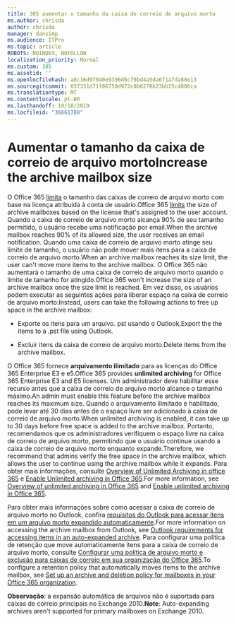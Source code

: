 ```yaml
---
title: 305 aumentar o tamanho da caixa de correio de arquivo morto
ms.author: chrisda
author: chrisda
manager: dansimp
ms.audience: ITPro
ms.topic: article
ROBOTS: NOINDEX, NOFOLLOW
localization_priority: Normal
ms.custom: 305
ms.assetid: ''
ms.openlocfilehash: a8c16d97040e9396d6cf9bd4a5da671a7da88e13
ms.sourcegitcommit: 037331d71f06750d972c0b6278b23bb15c4806ca
ms.translationtype: MT
ms.contentlocale: pt-BR
ms.lasthandoff: 10/18/2019
ms.locfileid: "36661788"
---
```

# <a name="increase-the-archive-mailbox-size"></a><span data-ttu-id="9e230-102">Aumentar o tamanho da caixa de correio de arquivo morto</span><span class="sxs-lookup"><span data-stu-id="9e230-102">Increase the archive mailbox size</span></span>

<span data-ttu-id="9e230-103">O Office 365 [limita](https://docs.microsoft.com/office365/servicedescriptions/exchange-online-service-description/exchange-online-limits#mailbox-storage-limits) o tamanho das caixas de correio de arquivo morto com base na licença atribuída à conta de usuário.</span><span class="sxs-lookup"><span data-stu-id="9e230-103">Office 365 [limits](https://docs.microsoft.com/office365/servicedescriptions/exchange-online-service-description/exchange-online-limits#mailbox-storage-limits) the size of archive mailboxes based on the license that's assigned to the user account.</span></span> <span data-ttu-id="9e230-104">Quando a caixa de correio de arquivo morto alcança 90% de seu tamanho permitido, o usuário recebe uma notificação por email.</span><span class="sxs-lookup"><span data-stu-id="9e230-104">When the archive mailbox reaches 90% of its allowed size, the user receives an email notification.</span></span> <span data-ttu-id="9e230-105">Quando uma caixa de correio de arquivo morto atinge seu limite de tamanho, o usuário não pode mover mais itens para a caixa de correio de arquivo morto.</span><span class="sxs-lookup"><span data-stu-id="9e230-105">When an archive mailbox reaches its size limit, the user can't move more items to the archive mailbox.</span></span> <span data-ttu-id="9e230-106">O Office 365 não aumentará o tamanho de uma caixa de correio de arquivo morto quando o limite de tamanho for atingido.</span><span class="sxs-lookup"><span data-stu-id="9e230-106">Office 365 won't increase the size of an archive mailbox once the size limit is reached.</span></span> <span data-ttu-id="9e230-107">Em vez disso, os usuários podem executar as seguintes ações para liberar espaço na caixa de correio de arquivo morto:</span><span class="sxs-lookup"><span data-stu-id="9e230-107">Instead, users can take the following actions to free up space in the archive mailbox:</span></span>

- <span data-ttu-id="9e230-108">Exporte os itens para um arquivo. pst usando o Outlook.</span><span class="sxs-lookup"><span data-stu-id="9e230-108">Export the the items to a .pst file using Outlook.</span></span>

- <span data-ttu-id="9e230-109">Excluir itens da caixa de correio de arquivo morto.</span><span class="sxs-lookup"><span data-stu-id="9e230-109">Delete items from the archive mailbox.</span></span>

<span data-ttu-id="9e230-110">O Office 365 fornece **arquivamento ilimitado** para as licenças do Office 365 Enterprise E3 e e5.</span><span class="sxs-lookup"><span data-stu-id="9e230-110">Office 365 provides **unlimited archiving** for Office 365 Enterprise E3 and E5 licenses.</span></span> <span data-ttu-id="9e230-111">Um administrador deve habilitar esse recurso antes que a caixa de correio de arquivo morto alcance o tamanho máximo.</span><span class="sxs-lookup"><span data-stu-id="9e230-111">An admin must enable this feature before the archive mailbox reaches its maximum size.</span></span> <span data-ttu-id="9e230-112">Quando o arquivamento ilimitado é habilitado, pode levar até 30 dias antes de o espaço livre ser adicionado à caixa de correio de arquivo morto.</span><span class="sxs-lookup"><span data-stu-id="9e230-112">When unlimited archiving is enabled, it can take up to 30 days before free space is added to the archive mailbox.</span></span> <span data-ttu-id="9e230-113">Portanto, recomendamos que os administradores verifiquem o espaço livre na caixa de correio de arquivo morto, permitindo que o usuário continue usando a caixa de correio de arquivo morto enquanto expande.</span><span class="sxs-lookup"><span data-stu-id="9e230-113">Therefore, we recommend that admins verify the free space in the archive mailbox, which allows the user to continue using the archive mailbox while it expands.</span></span> <span data-ttu-id="9e230-114">Para obter mais informações, consulte [Overview of Unlimited Archiving in office 365](https://docs.microsoft.com/office365/securitycompliance/unlimited-archiving) e [Enable Unlimited archiving in Office 365](https://docs.microsoft.com/office365/securitycompliance/enable-unlimited-archiving).</span><span class="sxs-lookup"><span data-stu-id="9e230-114">For more information, see [Overview of unlimited archiving in Office 365](https://docs.microsoft.com/office365/securitycompliance/unlimited-archiving) and [Enable unlimited archiving in Office 365](https://docs.microsoft.com/office365/securitycompliance/enable-unlimited-archiving).</span></span>

<span data-ttu-id="9e230-115">Para obter mais informações sobre como acessar a caixa de correio de arquivo morto no Outlook, confira [requisitos do Outlook para acessar itens em um arquivo morto expandido automaticamente](https://docs.microsoft.com/office365/securitycompliance/unlimited-archiving#outlook-requirements-for-accessing-items-in-an-auto-expanded-archive).</span><span class="sxs-lookup"><span data-stu-id="9e230-115">For more information on accessing the archive mailbox from Outlook, see [Outlook requirements for accessing items in an auto-expanded archive](https://docs.microsoft.com/office365/securitycompliance/unlimited-archiving#outlook-requirements-for-accessing-items-in-an-auto-expanded-archive).</span></span> <span data-ttu-id="9e230-116">Para configurar uma política de retenção que move automaticamente itens para a caixa de correio de arquivo morto, consulte [Configurar uma política de arquivo morto e exclusão para caixas de correio em sua organização do Office 365](https://docs.microsoft.com/office365/securitycompliance/set-up-an-archive-and-deletion-policy-for-mailboxes).</span><span class="sxs-lookup"><span data-stu-id="9e230-116">To configure a retention policy that automatically moves items to the archive mailbox, see [Set up an archive and deletion policy for mailboxes in your Office 365 organization](https://docs.microsoft.com/office365/securitycompliance/set-up-an-archive-and-deletion-policy-for-mailboxes).</span></span>

<span data-ttu-id="9e230-117">**Observação**: a expansão automática de arquivos não é suportada para caixas de correio principais no Exchange 2010.</span><span class="sxs-lookup"><span data-stu-id="9e230-117">**Note**: Auto-expanding archives aren't supported for primary mailboxes on Exchange 2010.</span></span>
